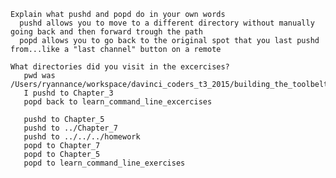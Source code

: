     Explain what pushd and popd do in your own words
      pushd allows you to move to a different directory without manually going back and then forward trough the path
      popd allows you to go back to the original spot that you last pushd from...like a "last channel" button on a remote
      
    What directories did you visit in the excercises?
       pwd was /Users/ryannance/workspace/davinci_coders_t3_2015/building_the_toolbelt_t3_2015/homework/learn_command_line_excercises
       I pushd to Chapter_3
       popd back to learn_command_line_excercises
       
       pushd to Chapter_5
       pushd to ../Chapter_7
       pushd to ../../../homework
       popd to Chapter_7
       popd to Chapter_5
       popd to learn_command_line_exercises
       
